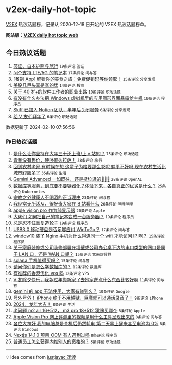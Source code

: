 # v2ex-daily-hot-topic

[V2EX](https://www.v2ex.com/) 热议话题榜，记录从 2020-12-18 日开始的 V2EX 热议话题榜单。

**网站版：[V2EX daily hot topic web](https://boojack.github.io/v2ex-daily-hot-topic-web/)**

## 今日热议话题

<!-- TODAY BEGIN -->

1. [签证、白本护照与旅行](https://www.v2ex.com/t/1015219) `19条评论` `签证`
1. [问个支持 LTE/5G 的笔记本](https://www.v2ex.com/t/1015208) `17条评论` `问与答`
1. [[餐刻 App] 解锁你的美食之旅：免费促销码等你领取！](https://www.v2ex.com/t/1015211) `15条评论` `分享发现`
1. [美股几巨头真是涨的猛](https://www.v2ex.com/t/1015216) `14条评论` `投资`
1. [关于 40 岁+的软件工作者的职业出路](https://www.v2ex.com/t/1015221) `10条评论` `职场话题`
1. [有没有什么办法把 Windows 虚拟机里的应用图形界面暴露给主机](https://www.v2ex.com/t/1015213) `10条评论` `程序员`
1. [Skiff 已加入 Notion 团队，半年后关闭服务](https://www.v2ex.com/t/1015215) `6条评论` `分享发现`
1. [给 V 友们拜年了](https://www.v2ex.com/t/1015214) `6条评论` `职场话题`

数据更新于 2024-02-10 07:56:56

<!-- TODAY END -->

### 昨日热议话题

<!-- YESTERDAY BEGIN -->

1. [是什么让你坚持在大年三十还上班/上 v 站的？](https://www.v2ex.com/t/1015124) `75条评论` `职场话题`
1. [青春没有售价，硬卧直达拉萨！](https://www.v2ex.com/t/1015138) `38条评论` `旅行`
1. [回到农村老家 有时候在想 这辈子为啥要那么卷呢 躺平不好吗 现在农村生活比城市舒服多了](https://www.v2ex.com/t/1015160) `35条评论` `生活`
1. [Gemini Advanced 一如既往，还是挺垃圾的🤣🤣🤣](https://www.v2ex.com/t/1015141) `28条评论` `OpenAI`
1. [数据库等服务，到底要不要容器化？体验下来，各自真正的优劣是什么？](https://www.v2ex.com/t/1015122) `25条评论` `Kubernetes`
1. [宗教之外健康人不喝酒的正当理由](https://www.v2ex.com/t/1015147) `23条评论` `问与答`
1. [我经常无所适从，很好奇大家在 B 站看什么](https://www.v2ex.com/t/1015175) `20条评论` `哔哩哔哩`
1. [apple vision pro 作为纯显示器](https://www.v2ex.com/t/1015183) `20条评论` `Apple`
1. [大佬们 如何把自己的笔记本变成一台服务器？](https://www.v2ex.com/t/1015136) `19条评论` `程序员`
1. [总是忍不住重复造轮子](https://www.v2ex.com/t/1015148) `19条评论` `程序员`
1. [USB3.0 移动硬盘是否足够应付 WinToGo？](https://www.v2ex.com/t/1015153) `17条评论` `问与答`
1. [window10 装了 Nginx 手机为什么得连同一个 wifi 才能访问 IP 啊？](https://www.v2ex.com/t/1015182) `15条评论` `程序员`
1. [关于家庭装修或公司装修部署在墙壁或公司办公桌下边的电口类型的网口是属于 LAN 口，还是 WAN 口呢？](https://www.v2ex.com/t/1015177) `15条评论` `宽带症候群`
1. [solana 手机值得买吗？](https://www.v2ex.com/t/1015131) `15条评论` `问与答`
1. [请问你们是怎么学数据库的？](https://www.v2ex.com/t/1015190) `12条评论` `数据库`
1. [有推荐的香港优化 vps 吗](https://www.v2ex.com/t/1015165) `12条评论` `VPS`
1. [V 友除夕快乐，我姐过年搬新家了去她家送点什么东西比较好啊](https://www.v2ex.com/t/1015162) `11条评论` `问与答`
1. [gemini 的 app 无法使用，大家有碰到么？](https://www.v2ex.com/t/1015139) `10条评论` `Google`
1. [号外号外！ iPhone 终于不用越狱，巨魔就可以通话录音了！](https://www.v2ex.com/t/1015184) `9条评论` `iPhone`
1. [2024，龙年大吉！](https://www.v2ex.com/t/1015199) `8条评论` `生活`
1. [老问题 m2 air 16+512， m3 pro 18+512 犹豫买哪个](https://www.v2ex.com/t/1015166) `8条评论` `Apple`
1. [Apple Vision Pro 网上评测里的视频是用什么工具呈现出来的](https://www.v2ex.com/t/1015145) `8条评论` `问与答`
1. [各位大神好 我的电脑总是关机后仍然耗电 第二天早上醒来甚至电池为 0%](https://www.v2ex.com/t/1015137) `8条评论` `Windows`
1. [Nextjs 14.1.0 项目 OOM 有人遇到过吗](https://www.v2ex.com/t/1015129) `8条评论` `程序员`
1. [普通员工怎么获得内推别人的资格的？](https://www.v2ex.com/t/1015128) `8条评论` `职场话题`

<!-- YESTERDAY END -->

---

💡 Idea comes from [justjavac 迷渡](https://github.com/justjavac/)
